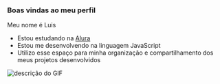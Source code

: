 ### Boas vindas ao meu perfil

Meu nome é Luis
- Estou estudando na [Alura](https://www.alura.com.br)
- Estou me desenvolvendo na linguagem JavaScript
- Utilizo esse espaço para minha organização e compartilhamento dos meus projetos desenvolvidos

![descrição do GIF](https://media.tenor.com/hRiPtsp-m0IAAAAM/the-simpsons-homer-simpson.gif)
